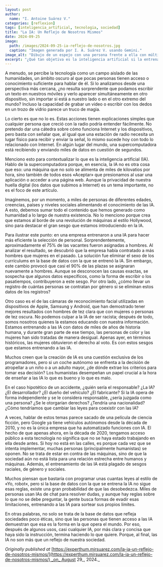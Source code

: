 ```yaml
---
layout: post
author:
  name: "I. Antoine Suárez V."
categories: [reflexion]
tags: [inteligencia_artificial, tecnologia, sociedad]
title: "La IA: Un Reflejo de Nosotros Mismos"
date: 2024-09-25
image:
  path: /images/2024-09-25-ia-reflejo-de-nosotros.jpg
  caption: "Imagen generada por I. A. Suárez V. usando Gemini."
image_alt: "Dibujo de un espejo con una persona frente a ella con múltiples gadgets en el fondo"
excerpt: "¿Qué tan objetiva es la inteligencia artificial si la entrenamos con datos humanos? Una reflexión sobre los sesgos que perpetuamos en ella."
---
```


A menudo, se percibe la tecnología como un campo aislado de las humanidades, un ámbito oscuro al que pocas personas tienen acceso o conocimiento suficiente para hablar de él. Si lo analizamos desde una perspectiva más cercana, ¿no resulta sorprendente que podamos escribir un texto en nuestros móviles y verlo aparecer simultáneamente en otro dispositivo, sin importar si está a nuestro lado o en el otro extremo del mundo? Incluso la capacidad de grabar un video o escribir con los dedos en un trozo de vidrio parece un truco de magia.

Lo cierto es que no lo es. Estas acciones tienen explicaciones simples que cualquier persona que creció con la radio podría entender fácilmente. No pretendo dar una cátedra sobre cómo funciona Internet y los dispositivos, pero basta con señalar que, al igual que una estación de radio necesita un lugar físico para recibir y enviar la señal, lo mismo sucede hoy con todo lo relacionado con Internet. En algún lugar del mundo, una supercomputadora está recibiendo y enviando miles de datos en cuestión de segundos.

Menciono esto para contextualizar lo que es la inteligencia artificial (IA). Hablo de la supercomputadora porque, en esencia, la IA no es otra cosa que eso: una máquina que no solo se alimenta de miles de kilovatios por hora, sino también de todos esos «Aceptar» que presionamos al usar una aplicación o acceder a una página web. Aunque la privacidad de nuestra huella digital (los datos que subimos a Internet) es un tema importante, no es el foco de este artículo.

Imaginemos, por un momento, a miles de personas de diferentes edades, creencias, países y niveles sociales alimentando el conocimiento de las IA. A esto, debemos sumar todo el contenido que hemos generado como humanidad a lo largo de nuestra existencia. No lo menciono porque crea que estamos al borde de una revolución de máquinas al estilo Hollywood, sino para destacar el gran sesgo que estamos introduciendo en la IA.

Para ilustrar este punto: en una empresa entrenaron a una IA para hacer más eficiente la selección de personal. Sorprendentemente, aproximadamente el 75% de las vacantes fueron asignadas a hombres. Al analizar el resultado, se descubrió que la empresa había contratado a más hombres que mujeres en el pasado. La solución fue eliminar el sexo de los currículums en la base de datos con la que se entrenó la IA. Sin embargo, este cambio provocó que casi el 90% de las plazas se asignaran nuevamente a hombres. Aunque se desconocen las causas exactas, se sospecha que algunos datos específicos, como la forma de escribir o los pasatiempos, contribuyeron a este sesgo. Por otro lado, ¿cómo llevar un registro de cuántas personas se contratan por género si se eliminan estos datos de los registros?

Otro caso es el de las cámaras de reconocimiento facial utilizadas en dispositivos de Apple, Samsung y Android, que han demostrado tener mejores resultados con hombres de tez clara que con mujeres o personas de tez oscura. No podemos culpar a la IA de ser racista; después de todo, somos nosotros quienes la estamos educando con nuestra información. Estamos entrenando a las IA con datos de miles de años de historia humana, y durante gran parte de ese tiempo, las personas de color y las mujeres han sido tratadas de manera desigual. Apenas ayer, en términos históricos, las mujeres obtuvieron el derecho al voto. Es con estos sesgos que estamos entrenando a las IA.

Muchos creen que la creación de IA es una cuestión exclusiva de los programadores, pero si un coche autónomo se enfrenta a la decisión de atropellar a un niño o a un adulto mayor, ¿de dónde extrae los criterios para tomar esa decisión? Los humanistas desempeñan un papel crucial a la hora de enseñar a las IA lo que es bueno y lo que es malo.

En el caso hipotético de un accidente, ¿quién sería el responsable? ¿La IA? ¿El desarrollador? ¿El dueño del vehículo? ¿El fabricante? Si la IA opera de forma independiente y se le considera responsable, ¿sería juzgada como una persona? ¿Se le otorgarían derechos? ¿Tendría una nacionalidad? ¿Cómo tendríamos que cambiar las leyes para coexistir con las IA?

A veces, hablar de estos temas parece sacado de una película de ciencia ficción, pero Google ya tiene vehículos autónomos desde la década de 2010, y no es la única empresa que ha automatizado funciones con IA. El hecho de que apenas ahora, en la década de 2020, tengamos acceso público a esta tecnología no significa que no se haya estado trabajando en ella desde antes. Si hoy no está en las calles, es porque cada vez que se intenta implementar, muchas personas (principalmente humanistas) se oponen. No se trata de estar en contra de las máquinas, sino de que la sociedad aún no está lista para una relación estrecha entre humanos y máquinas. Además, el entrenamiento de las IA está plagado de sesgos raciales, de género y sociales.

Muchos piensan que bastaría con programar unas cuantas leyes al estilo de «Yo, robot«, pero si la base de datos con la que se entrena la IA no sigue esas reglas, existe una gran probabilidad de que las desobedezca. Miles de personas usan IAs de chat para resolver dudas, y aunque hay reglas sobre lo que no se debe preguntar, la gente busca formas de evadir esas limitaciones, entrenando a las IA para sortear sus propios límites.

En otras palabras, no solo se trata de la base de datos que refleja sociedades poco éticas, sino que las personas que tienen acceso a las IA demuestran que esa es la forma en la que opera el mundo. Por eso, después de algunos usos, casi cualquier IA, por más clara y concisa que haya sido la instrucción, termina haciendo lo que quiere. Porque, al final, las IA no son más que un reflejo de nuestra sociedad.

_Originally published at_ [https://experthum.mirsuarez.com/la-ia-un-reflejo-de-nosotros-mismos/](https://experthum.mirsuarez.com/la-ia-un-reflejo-de-nosotros-mismos/) _on_ August 29_, 2024._